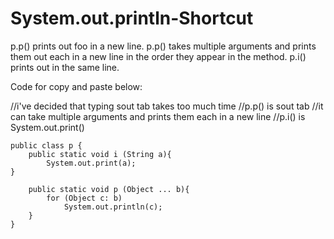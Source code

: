 # System.out.println-Shortcut
p.p() prints out foo in a new line.
p.p() takes multiple arguments and prints them out each in a new line in the order they appear in the method.
p.i() prints out in the same line.


Code for copy and paste below:

//i've decided that typing sout tab takes too much time
//p.p() is sout tab
//it can take multiple arguments and prints them each in a new line
//p.i() is System.out.print()



    public class p {
        public static void i (String a){
            System.out.print(a);
    }    
    
        public static void p (Object ... b){
            for (Object c: b)
                System.out.println(c);
        }
    }

